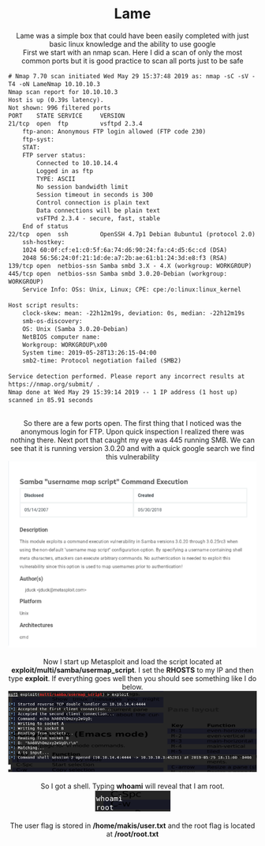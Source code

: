 <center><h1>Lame</h1></center>

<center> Lame was a simple box that could have been easily completed with just basic linux knowledge and the ability to use google</center>


<center>First we start with an nmap scan. Here I did a scan of only the most common ports but it is good practice to scan all ports just to be safe</center>

```
# Nmap 7.70 scan initiated Wed May 29 15:37:48 2019 as: nmap -sC -sV -T4 -oN LameNmap 10.10.10.3
Nmap scan report for 10.10.10.3
Host is up (0.39s latency).
Not shown: 996 filtered ports
PORT    STATE SERVICE     VERSION
21/tcp  open  ftp         vsftpd 2.3.4
	ftp-anon: Anonymous FTP login allowed (FTP code 230)
 	ftp-syst:
   	STAT:
	FTP server status:
      	Connected to 10.10.14.4
      	Logged in as ftp
      	TYPE: ASCII
      	No session bandwidth limit
      	Session timeout in seconds is 300
      	Control connection is plain text
      	Data connections will be plain text
      	vsFTPd 2.3.4 - secure, fast, stable
	End of status
22/tcp  open  ssh         OpenSSH 4.7p1 Debian 8ubuntu1 (protocol 2.0)
	ssh-hostkey:
  	1024 60:0f:cf:e1:c0:5f:6a:74:d6:90:24:fa:c4:d5:6c:cd (DSA)
  	2048 56:56:24:0f:21:1d:de:a7:2b:ae:61:b1:24:3d:e8:f3 (RSA)
139/tcp open  netbios-ssn Samba smbd 3.X - 4.X (workgroup: WORKGROUP)
445/tcp open  netbios-ssn Samba smbd 3.0.20-Debian (workgroup: WORKGROUP)
	Service Info: OSs: Unix, Linux; CPE: cpe:/o:linux:linux_kernel

Host script results:
	clock-skew: mean: -22h12m19s, deviation: 0s, median: -22h12m19s
 	smb-os-discovery:
   	OS: Unix (Samba 3.0.20-Debian)
   	NetBIOS computer name:
   	Workgroup: WORKGROUP\x00
  	System time: 2019-05-28T13:26:15-04:00
	smb2-time: Protocol negotiation failed (SMB2)

Service detection performed. Please report any incorrect results at https://nmap.org/submit/ .
Nmap done at Wed May 29 15:39:14 2019 -- 1 IP address (1 host up) scanned in 85.91 seconds
```
<br>
<center>So there are a few ports open. The first thing that I noticed was the anonymous login for FTP. Upon quick inspection I realized there was nothing there. Next port that caught my eye was 445 running SMB. We can see that it is running version 3.0.20 and with a quick google search we find this vulnerability</center>

<center> <img src="/htb/lame/exploit.png"> </center>
<br>
<center>Now I start up Metasploit and load the script located at <b>exploit/multi/samba/usermap_script</b>. I set the <b>RHOSTS</b> to my IP and then type <b>exploit</b>. If everything goes well then you should see something like I do below.</center>

<center><img src="/htb/lame/metasploit.png"></center>
<br>
<center>So I got a shell. Typing <b>whoami</b> will reveal that I am root.</center>

<center><img src="/htb/lame/root.png"></center>
<br>
<center>The user flag is stored in <b>/home/makis/user.txt</b> and the root flag is located at <b>/root/root.txt</b></center>
